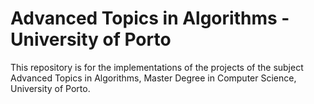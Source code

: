 # Advanced Topics in Algorithms - University of Porto

This repository is for the implementations of the projects of the subject Advanced Topics in Algorithms, Master Degree in Computer Science, University of Porto. 
